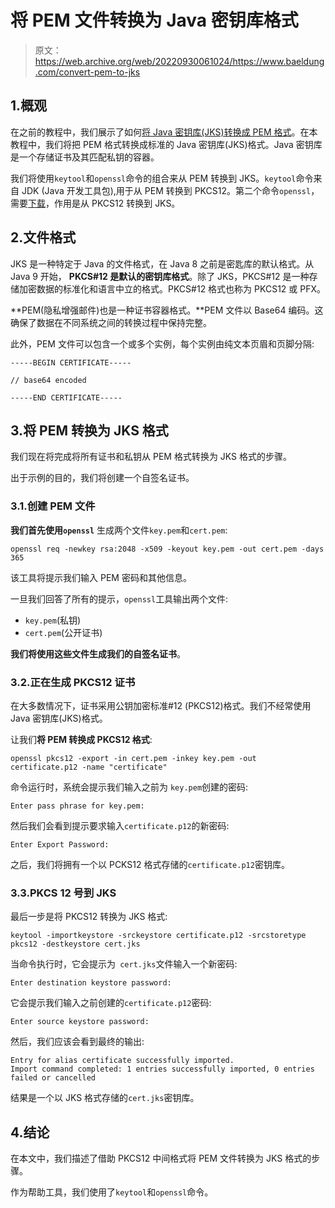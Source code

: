 # 将 PEM 文件转换为 Java 密钥库格式

> 原文：<https://web.archive.org/web/20220930061024/https://www.baeldung.com/convert-pem-to-jks>

## 1.概观

在之前的教程中，我们展示了如何[将 Java 密钥库(JKS)转换成 PEM 格式](/web/20220628123539/https://www.baeldung.com/java-keystore-convert-to-pem-format)。在本教程中，我们将把 PEM 格式转换成标准的 Java 密钥库(JKS)格式。Java 密钥库是一个存储证书及其匹配私钥的容器。

我们将使用`keytool`和`openssl`命令的组合来从 PEM 转换到 JKS。`keytool`命令来自 JDK (Java 开发工具包),用于从 PEM 转换到 PKCS12。第二个命令`openssl`，需要[下载](https://web.archive.org/web/20220628123539/https://www.openssl.org/source/)，作用是从 PKCS12 转换到 JKS。

## 2.文件格式

JKS 是一种特定于 Java 的文件格式，在 Java 8 之前是密匙库的默认格式。从 Java 9 开始， **PKCS#12 是默认的密钥库格式**。除了 JKS，PKCS#12 是一种存储加密数据的标准化和语言中立的格式。PKCS#12 格式也称为 PKCS12 或 PFX。

**PEM(隐私增强邮件)也是一种证书容器格式。**PEM 文件以 Base64 编码。这确保了数据在不同系统之间的转换过程中保持完整。

此外，PEM 文件可以包含一个或多个实例，每个实例由纯文本页眉和页脚分隔:

```
-----BEGIN CERTIFICATE-----

// base64 encoded

-----END CERTIFICATE-----
```

## 3.将 PEM 转换为 JKS 格式

我们现在将完成将所有证书和私钥从 PEM 格式转换为 JKS 格式的步骤。

出于示例的目的，我们将创建一个自签名证书。

### 3.1.创建 PEM 文件

**我们首先使用`openssl`** 生成两个文件`key.pem`和`cert.pem`:

```
openssl req -newkey rsa:2048 -x509 -keyout key.pem -out cert.pem -days 365 
```

该工具将提示我们输入 PEM 密码和其他信息。

一旦我们回答了所有的提示，`openssl`工具输出两个文件:

*   `key.pem`(私钥)
*   `cert.pem`(公开证书)

**我们将使用这些文件生成我们的自签名证书**。

### 3.2.正在生成 PKCS12 证书

在大多数情况下，证书采用公钥加密标准#12 (PKCS12)格式。我们不经常使用 Java 密钥库(JKS)格式。

让我们**将 PEM 转换成 PKCS12 格式**:

```
openssl pkcs12 -export -in cert.pem -inkey key.pem -out certificate.p12 -name "certificate"
```

命令运行时，系统会提示我们输入之前为 `key.pem`创建的密码:

```
Enter pass phrase for key.pem:
```

然后我们会看到提示要求输入`certificate.p12`的新密码:

```
Enter Export Password:
```

之后，我们将拥有一个以 PCKS12 格式存储的`certificate.p12`密钥库。

### 3.3.PKCS 12 号到 JKS

最后一步是将 PKCS12 转换为 JKS 格式:

```
keytool -importkeystore -srckeystore certificate.p12 -srcstoretype pkcs12 -destkeystore cert.jks
```

当命令执行时，它会提示为` cert.jks`文件输入一个新密码:

```
Enter destination keystore password:
```

它会提示我们输入之前创建的`certificate.p12`密码:

```
Enter source keystore password:
```

然后，我们应该会看到最终的输出:

```
Entry for alias certificate successfully imported.
Import command completed: 1 entries successfully imported, 0 entries failed or cancelled
```

结果是一个以 JKS 格式存储的`cert.jks`密钥库。

## 4.结论

在本文中，我们描述了借助 PKCS12 中间格式将 PEM 文件转换为 JKS 格式的步骤。

作为帮助工具，我们使用了`keytool`和`openssl`命令。